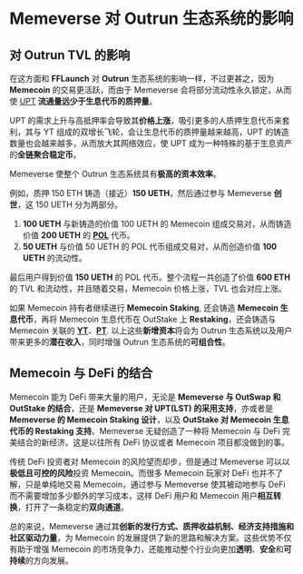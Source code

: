 # Memeverse 对 Outrun 生态系统的影响

## **对 Outrun TVL 的影响**

在这方面和 **FFLaunch** 对 **Outrun** 生态系统的影响一样，不过更甚之，因为 **Memecoin** 的交易更活跃，而由于 Memeverse 会将部分流动性永久锁定，从而使 [UPT](../outstake/yield-tokenization/upt.md) **流通量远少于生息代币的质押量**。

UPT 的需求上升与高抵押率会导致其**价格上涨**，吸引更多的人质押生息代币来套利，其与 YT 组成的双增长飞轮，会让生息代币的质押量越来越高，UPT 的铸造数量也会越来越多，从而放大其网络效应，使 UPT 成为一种特殊的基于生息资产的**全链聚合稳定币**。

Memeverse 使整个 Outrun 生态系统具有**极高的资本效率**。

例如，质押 150 ETH 铸造（接近）**150 UETH**，然后通过参与 Memeverse **创世**，这 150 UETH 分为两部分。

1. **100 UETH** 与新铸造的价值 100 UETH 的 Memecoin 组成交易对，从而铸造价值 **200 UETH** 的 [**POL**](../fflaunch/proof-of-liquidity-token.md) 代币。
2. **50 UETH** 与价值 50 UETH 的 POL 代币组成交易对，从而创造价值 **100 UETH** 的流动性。

最后用户得到价值 **150 UETH** 的 POL 代币。整个流程一共创造了价值 **600 ETH** 的 TVL 和流动性，并且随着交易，Memecoin 价格上涨，TVL 也会对应上涨。

如果 Memecoin 持有者继续进行 **Memecoin Staking**, 还会铸造 **Memecoin 生息代币**，再将 Memecoin 生息代币在 OutStake 上 **Restaking**，还会铸造与 Memecoin 关联的 [**YT**](../outstake/yield-tokenization/yt.md)、[**PT**](../outstake/yield-tokenization/pt.md). 以上这些**新增资本**将会为 Outrun 生态系统以及用户带来更多的**潜在收入**，同时增强 Outrun 生态系统的**可组合性**。

## **Memecoin 与 DeFi 的结合**

Memecoin 能为 DeFi 带来大量的用户，无论是 **Memeverse 与 OutSwap 和 OutStake 的结合**，还是 **Memeverse 对 UPT(LST) 的采用支持**，亦或者是 **Memeverse 的 Memecoin Staking 设计**，以及 **OutStake 对 Memecoin 生息代币的 Restaking 支持**。Memeverse 无疑创造了一种将 Memecoin 与 DeFi 完美结合的新经济。这是以往所有 DeFi 协议或者 Memecoin 项目都没做到的事。

传统 DeFi 投资者对 Memecoin 的风险望而却步，但是通过 Memeverse 可以以**极低且可控的风险**投资 Memecoin。而很多 Memecoin 玩家对 DeFi 也并不了解，只是单纯地交易 Memecoin，通过参与 Memeverse 使其被动地参与 DeFi 而不需要增加多少额外的学习成本，这样 DeFi 用户和 Memecoin 用户**相互转换**，打开了一条稳定的**双向通道**。

总的来说，Memeverse 通过其**创新的发行方式、质押收益机制、经济支持措施和社区驱动力量**，为 Memecoin 的发展提供了新的思路和解决方案。这些优势不仅有助于增强 Memecoin 的市场竞争力，还能推动整个行业向更加**透明**、**安全**和**可持续**的方向发展。
